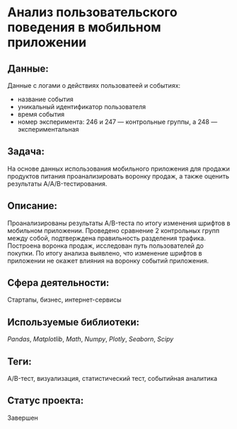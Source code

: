 # Анализ пользовательского поведения в мобильном приложении

## Данные:

Данные с логами о действиях пользоватеей и событиях:
* название события
* уникальный идентификатор пользователя
* время события
* номер эксперимента: 246 и 247 — контрольные группы, а 248 — экспериментальная

## Задача:

На основе данных использования мобильного приложения для продажи продуктов питания проанализировать воронку продаж, а также оценить результаты A/A/B-тестирования.

## Описание:

Проанализированы результаты A/B-теста по итогу изменения шрифтов в мобильном приложении. Проведено сравнение 2 контрольных групп между собой, подтверждена правильность разделения трафика. Построена воронка продаж, исследован путь пользователей до покупки. По итогу анализа выявлено, что изменение шрифтов в приложении не окажет влияния на воронку событий приложения.

## Сфера деятельности:

Стартапы, бизнес, интернет-сервисы

## Используемые библиотеки:

_Pandas_, _Matplotlib_, _Math_, _Numpy_, _Plotly_, _Seaborn_, _Scipy_

## Теги:

A/B-тест, визуализация, статистический тест, событийная аналитика

## Статус проекта:

Завершен
